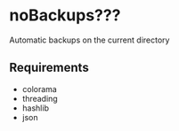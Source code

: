 # noBackups???
Automatic backups on the current directory


## Requirements
- colorama
- threading
- hashlib
- json
